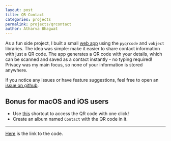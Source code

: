 ```yaml
---
layout: post
title: QR-Contact
categories: projects
permalink: projects/qrcontact
author: Atharva Bhagwat
---
```


As a fun side project, I built a small [web app](http://atharvabhagwat.pythonanywhere.com/) using the `pyqrcode` and `vobject` libraries. The idea was simple: make it easier to share contact information with just a QR code.
The app generates a QR code with your details, which can be scanned and saved as a contact instantly - no typing required! Privacy was my main focus, so none of your information is stored anywhere.

If you notice any issues or have feature suggestions, feel free to open an [issue on github](https://github.com/atharva-bhagwat/qrcontact/issues).

## Bonus for macOS and iOS users

- Use [this](https://www.icloud.com/shortcuts/9f8e2d64c5804d8abbee808aae8c2853) shortcut to access the QR code with one click!
- Create an album named `Contact` with the QR code in it.

---

[Here](https://github.com/atharva-bhagwat/qrcontact) is the link to the code.
